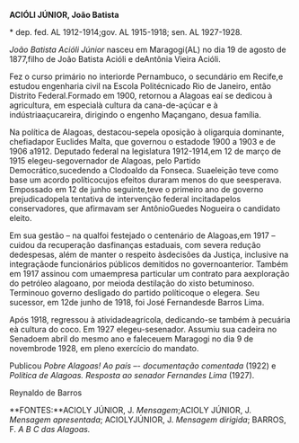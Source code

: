**ACIÓLI JÚNIOR, João Batista**

\* dep. fed. AL 1912-1914;gov. AL 1915-1918; sen. AL 1927-1928.

*João Batista Acióli Júnior* nasceu em Maragogi(AL) no dia 19 de agosto
de 1877,filho de João Batista Acióli e deAntônia Vieira Acióli.

Fez o curso primário no interiorde Pernambuco, o secundário em Recife,e
estudou engenharia civil na Escola Politécnicado Rio de Janeiro, então
Distrito Federal.Formado em 1900, retornou a Alagoas eaí se dedicou à
agricultura, em especialà cultura da cana-de-açúcar e à
indústriaaçucareira, dirigindo o engenho Maçangano, desua família.

Na política de Alagoas, destacou-sepela oposição à oligarquia dominante,
chefiadapor Euclides Malta, que governou o estadode 1900 a 1903 e de
1906 a1912. Deputado federal na legislatura 1912-1914,em 12 de março de
1915 elegeu-segovernador de Alagoas, pelo Partido Democrático,sucedendo
a Clodoaldo da Fonseca. Suaeleição teve como base um acordo
políticocujos efeitos duraram menos do que seesperava. Empossado em 12
de junho seguinte,teve o primeiro ano de governo prejudicadopela
tentativa de intervenção federal incitadapelos conservadores, que
afirmavam ser AntônioGuedes Nogueira o candidato eleito.

Em sua gestão – na qualfoi festejado o centenário de Alagoas,em 1917 –
cuidou da recuperação dasfinanças estaduais, com severa redução
dedespesas, além de manter o respeito àsdecisões da Justiça, inclusive
na integraçãode funcionários públicos demitidos no governoanterior.
Também em 1917 assinou com umaempresa particular um contrato para
aexploração do petróleo alagoano, por meioda destilação do xisto
betuminoso. Terminouo governo desligado do partido políticoque o
elegera. Seu sucessor, em 12de junho de 1918, foi José Fernandesde
Barros Lima.

Após 1918, regressou à atividadeagrícola, dedicando-se também à pecuária
eà cultura do coco. Em 1927 elegeu-sesenador. Assumiu sua cadeira no
Senadoem abril do mesmo ano e faleceuem Maragogi no dia 9 de novembrode
1928, em pleno exercício do mandato.

Publicou *Pobre Alagoas! Ao país –- documentação comentada* (1922) e
*Política de Alagoas. Resposta ao senador Fernandes Lima* (1927).

Reynaldo de Barros

**FONTES:**ACIOLY JÚNIOR, J. *Mensagem*;ACIOLY JÚNIOR, J. *Mensagem
apresentada*; ACIOLYJÚNIOR, J. *Mensagem dirigida*; BARROS, F. *A B C
das Alagoas.*
